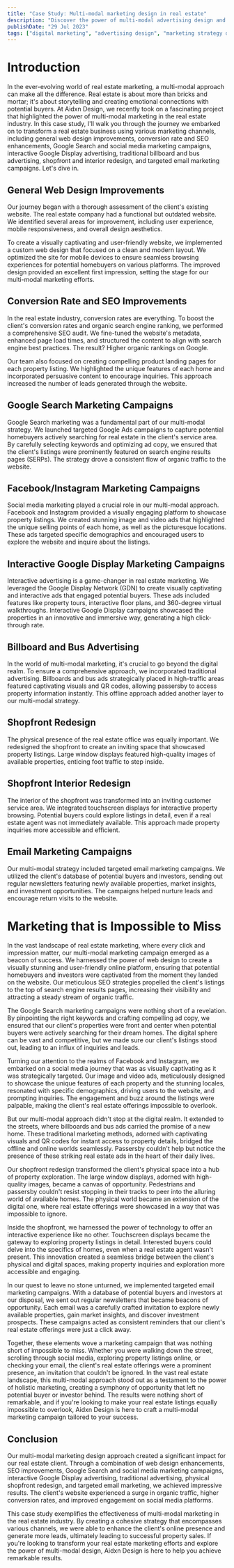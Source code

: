 ```yaml
---
title: "Case Study: Multi-modal marketing design in real estate"
description: "Discover the power of multi-modal advertising design and learn how to create a marketing strategy that seamlessly integrates both physical and digital mediums."
publishDate: "29 Jul 2023"
tags: ["digital marketing", "advertising design", "marketing strategy development", "marketing management"]
---
```



# Introduction

In the ever-evolving world of real estate marketing, a multi-modal approach can make all the difference. Real estate is about more than bricks and mortar; it's about storytelling and creating emotional connections with potential buyers. At Aidxn Design, we recently took on a fascinating project that highlighted the power of multi-modal marketing in the real estate industry. In this case study, I'll walk you through the journey we embarked on to transform a real estate business using various marketing channels, including general web design improvements, conversion rate and SEO enhancements, Google Search and social media marketing campaigns, interactive Google Display advertising, traditional billboard and bus advertising, shopfront and interior redesign, and targeted email marketing campaigns. Let's dive in.

## General Web Design Improvements

Our journey began with a thorough assessment of the client's existing website. The real estate company had a functional but outdated website. We identified several areas for improvement, including user experience, mobile responsiveness, and overall design aesthetics.

To create a visually captivating and user-friendly website, we implemented a custom web design that focused on a clean and modern layout. We optimized the site for mobile devices to ensure seamless browsing experiences for potential homebuyers on various platforms. The improved design provided an excellent first impression, setting the stage for our multi-modal marketing efforts.

## Conversion Rate and SEO Improvements

In the real estate industry, conversion rates are everything. To boost the client's conversion rates and organic search engine ranking, we performed a comprehensive SEO audit. We fine-tuned the website's metadata, enhanced page load times, and structured the content to align with search engine best practices. The result? Higher organic rankings on Google.

Our team also focused on creating compelling product landing pages for each property listing. We highlighted the unique features of each home and incorporated persuasive content to encourage inquiries. This approach increased the number of leads generated through the website.

## Google Search Marketing Campaigns

Google Search marketing was a fundamental part of our multi-modal strategy. We launched targeted Google Ads campaigns to capture potential homebuyers actively searching for real estate in the client's service area. By carefully selecting keywords and optimizing ad copy, we ensured that the client's listings were prominently featured on search engine results pages (SERPs). The strategy drove a consistent flow of organic traffic to the website.

## Facebook/Instagram Marketing Campaigns

Social media marketing played a crucial role in our multi-modal approach. Facebook and Instagram provided a visually engaging platform to showcase property listings. We created stunning image and video ads that highlighted the unique selling points of each home, as well as the picturesque locations. These ads targeted specific demographics and encouraged users to explore the website and inquire about the listings.

## Interactive Google Display Marketing Campaigns

Interactive advertising is a game-changer in real estate marketing. We leveraged the Google Display Network (GDN) to create visually captivating and interactive ads that engaged potential buyers. These ads included features like property tours, interactive floor plans, and 360-degree virtual walkthroughs. Interactive Google Display campaigns showcased the properties in an innovative and immersive way, generating a high click-through rate.

## Billboard and Bus Advertising

In the world of multi-modal marketing, it's crucial to go beyond the digital realm. To ensure a comprehensive approach, we incorporated traditional advertising. Billboards and bus ads strategically placed in high-traffic areas featured captivating visuals and QR codes, allowing passersby to access property information instantly. This offline approach added another layer to our multi-modal strategy.

## Shopfront Redesign

The physical presence of the real estate office was equally important. We redesigned the shopfront to create an inviting space that showcased property listings. Large window displays featured high-quality images of available properties, enticing foot traffic to step inside.

## Shopfront Interior Redesign

The interior of the shopfront was transformed into an inviting customer service area. We integrated touchscreen displays for interactive property browsing. Potential buyers could explore listings in detail, even if a real estate agent was not immediately available. This approach made property inquiries more accessible and efficient.

## Email Marketing Campaigns

Our multi-modal strategy included targeted email marketing campaigns. We utilized the client's database of potential buyers and investors, sending out regular newsletters featuring newly available properties, market insights, and investment opportunities. The campaigns helped nurture leads and encourage return visits to the website.

# Marketing that is Impossible to Miss

In the vast landscape of real estate marketing, where every click and impression matter, our multi-modal marketing campaign emerged as a beacon of success. We harnessed the power of web design to create a visually stunning and user-friendly online platform, ensuring that potential homebuyers and investors were captivated from the moment they landed on the website. Our meticulous SEO strategies propelled the client's listings to the top of search engine results pages, increasing their visibility and attracting a steady stream of organic traffic.

The Google Search marketing campaigns were nothing short of a revelation. By pinpointing the right keywords and crafting compelling ad copy, we ensured that our client's properties were front and center when potential buyers were actively searching for their dream homes. The digital sphere can be vast and competitive, but we made sure our client's listings stood out, leading to an influx of inquiries and leads.

Turning our attention to the realms of Facebook and Instagram, we embarked on a social media journey that was as visually captivating as it was strategically targeted. Our image and video ads, meticulously designed to showcase the unique features of each property and the stunning locales, resonated with specific demographics, driving users to the website, and prompting inquiries. The engagement and buzz around the listings were palpable, making the client's real estate offerings impossible to overlook.

But our multi-modal approach didn't stop at the digital realm. It extended to the streets, where billboards and bus ads carried the promise of a new home. These traditional marketing methods, adorned with captivating visuals and QR codes for instant access to property details, bridged the offline and online worlds seamlessly. Passersby couldn't help but notice the presence of these striking real estate ads in the heart of their daily lives.

Our shopfront redesign transformed the client's physical space into a hub of property exploration. The large window displays, adorned with high-quality images, became a canvas of opportunity. Pedestrians and passersby couldn't resist stopping in their tracks to peer into the alluring world of available homes. The physical world became an extension of the digital one, where real estate offerings were showcased in a way that was impossible to ignore.

Inside the shopfront, we harnessed the power of technology to offer an interactive experience like no other. Touchscreen displays became the gateway to exploring property listings in detail. Interested buyers could delve into the specifics of homes, even when a real estate agent wasn't present. This innovation created a seamless bridge between the client's physical and digital spaces, making property inquiries and exploration more accessible and engaging.

In our quest to leave no stone unturned, we implemented targeted email marketing campaigns. With a database of potential buyers and investors at our disposal, we sent out regular newsletters that became beacons of opportunity. Each email was a carefully crafted invitation to explore newly available properties, gain market insights, and discover investment prospects. These campaigns acted as consistent reminders that our client's real estate offerings were just a click away.

Together, these elements wove a marketing campaign that was nothing short of impossible to miss. Whether you were walking down the street, scrolling through social media, exploring property listings online, or checking your email, the client's real estate offerings were a prominent presence, an invitation that couldn't be ignored. In the vast real estate landscape, this multi-modal approach stood out as a testament to the power of holistic marketing, creating a symphony of opportunity that left no potential buyer or investor behind. The results were nothing short of remarkable, and if you're looking to make your real estate listings equally impossible to overlook, Aidxn Design is here to craft a multi-modal marketing campaign tailored to your success.

## Conclusion

Our multi-modal marketing design approach created a significant impact for our real estate client. Through a combination of web design enhancements, SEO improvements, Google Search and social media marketing campaigns, interactive Google Display advertising, traditional advertising, physical shopfront redesign, and targeted email marketing, we achieved impressive results. The client's website experienced a surge in organic traffic, higher conversion rates, and improved engagement on social media platforms.

This case study exemplifies the effectiveness of multi-modal marketing in the real estate industry. By creating a cohesive strategy that encompasses various channels, we were able to enhance the client's online presence and generate more leads, ultimately leading to successful property sales. If you're looking to transform your real estate marketing efforts and explore the power of multi-modal design, Aidxn Design is here to help you achieve remarkable results.

